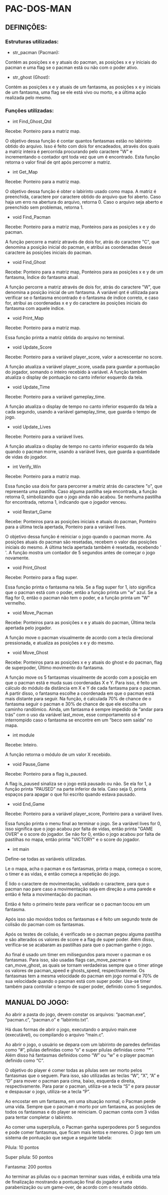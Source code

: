 # PAC-DOS-MAN

## DEFINIÇÕES:

### Estruturas utilizadas:  

- str_pacman (Pacman):

Contém as posições x e y atuais do pacman, as posições x e y iniciais do pacman e uma flag se o pacman está ou não com o poder ativo.

- str_ghost (Ghost):

Contém as posições x e y atuais de um fantasma, as posições x e y iniciais de um fantasma, uma flag se ele está vivo ou morto, e a última ação realizada pelo mesmo.

### Funções utilizadas: 

- int Find_Ghost_Qtd

Recebe: Ponteiro para a matriz map.

O objetivo dessa função é contar quantos fantasmas estão no labirinto obtido do arquivo. Isso é feito com dois for encadeados, através dos quais a matriz inteira é percorrida procurando pelo caractere "W" e incrementando o contador qnt toda vez que um é encontrado. Esta função retorna o valor final de qnt após percorrer a matriz.

- int Get_Map

Recebe: Ponteiro para a matriz map.

O objetivo dessa função é obter o labirinto usado como mapa. A matriz é preenchida, caractere por caractere obtido do arquivo que foi aberto. Caso haja um erro na abertura do arquivo, retorna 0. Caso o arquivo seja aberto e preenchido sem problemas, retorna 1.

- void Find_Pacman

Recebe: Ponteiro para a matriz map, Ponteiros para as posições x e y do pacman.

A função percorre a matriz através de dois for, atrás do caractere "C", que denomina
a posição inicial do pacman, e atribui as coordenadas desse caractere às posições iniciais
do pacman.

- void Find_Ghost

Recebe: Ponteiro para a matriz map, Ponteiros para as posições x e y de um fantasma, Índice do fantasma atual.

A função percorre a matriz através de dois for, atrás do caractere "W", que denomina
a posição inicial de um fantasma. A variável qnt é utilizada para verificar se o fantasma encontrado é o fantasma de índice correto, e caso for, atribui as coordenadas x e y do caractere às posições iniciais do fantasma com aquele índice.

- void Print_Map

Recebe: Ponteiro para a matriz map.

Essa função printa a matriz obtida do arquivo no terminal.

- void Update_Score

Recebe: Ponteiro para a variável player_score, valor a acrescentar no score.

A função atualiza a variável player_score, usada para guardar a pontuação do jogador, somando o inteiro recebido à variável. A função também atualiza o display de pontuação no canto inferior esquerdo da tela.

- void Update_Time

Recebe: Ponteiro para a variável gameplay_time.

A função atualiza o display de tempo no canto inferior esquerdo da tela a cada segundo, usando a variável gameplay_time, que guarda o tempo de jogo.

- void Update_Lives

Recebe: Ponteiro para a variável lives.

A função atualiza o display de tempo no canto inferior esquerdo da tela quando o pacman morre, usando a variável lives, que guarda a quantidade de vidas do jogador.

- int Verify_Win

Recebe: Ponteiro para a matriz map.

Essa função usa dois for para percorrer a matriz atrás do caractere "o", que representa uma pastilha. Caso alguma pastilha seja encontrada, a função retorna 0, simbolizando que o jogo ainda não acabou. Se nenhuma pastilha for encontrada, retorna 1, indicando que o jogador venceu.

- void Restart_Game

Recebe: Ponteiros para as posições iniciais e atuais do pacman, Ponteiro para a última tecla apertada, Ponteiro para a variável lives.

O objetivo dessa função é reiniciar o jogo quando o pacman morre. As posições atuais do pacman são resetadas, recebem o valor das posições iniciais do mesmo. A última tecla apertada também é resetada, recebendo ' '. A função mostra um contador de 5 segundos antes de começar o jogo novamente.

- void Print_Ghost

Recebe: Ponteiro para a flag super.

Essa função printa o fantasma na tela. Se a flag super for 1, isto significa que o pacman está com o poder, então a função printa um "w" azul. Se a flag for 0, então o pacman não tem o poder, e a função printa um "W" vermelho.

- void Move_Pacman

Recebe: Ponteiros para as posições x e y atuais do pacman, Última tecla apertada pelo jogador.

A função move o pacman visualmente de acordo com a tecla direcional pressionada, e atualiza as posições x e y do mesmo.

- void Move_Ghost

Recebe: Ponteiros para as posições x e y atuais do ghost e do pacman, flag de superpoder, Último movimento do fantasma.

A função move os 5 fantasmas visualmente de acordo com a posição em que o pacman está e muda suas coordenadas X e Y. Para isso, é feito um cálculo do módulo da distância em X e Y de cada fantasma para o pacman. A partir disso, o fantasma escolhe a coordenada em que o pacman está mais distante para seguir. Na função, é calculada 70% de chance de o fantasma seguir o pacman e 30% de chance de que ele escolha um caminho randômico. Ainda, um fantasma é sempre impedido de “andar para trás” com o uso da variável last_move, esse comportamento só é interrompido caso o fantasma se encontre em um “beco sem saída” no mapa. 

- int module

Recebe: Inteiro.

A função retorna o módulo de um valor X recebido.

- void Pause_Game

Recebe: Ponteiro para a flag is_paused.

A flag is_paused sinaliza se o jogo está pausado ou não. Se ela for 1, a função printa "PAUSED" na parte inferior da tela. Caso seja 0, printa espaços para apagar o que foi escrito quando estava pausado.

- void End_Game

Recebe: Ponteiro para a variável player_score, Ponteiro para a variável lives.

Essa função printa o menu final ao terminar o jogo. Se a variável lives for 0, isso significa que o jogo acabou por falta de vidas, então printa "GAME OVER" e o score do jogador. Se não for 0, então o jogo acabou por falta de pastilhas no mapa, então printa "VICTORY" e o score do jogador.

- int main

Define-se todas as variáveis utilizadas.

Le o mapa, acha o pacman e os fantasmas, printa o mapa, começa o score, o timer e as vidas, e então começa a repetição do jogo.

É lido o caractere de movimentação, validado o caractere, para que o pacman nao pare caso a movimentação seja em direção a uma parede e então é feita a movimentação do pacman.

Então é feito o primeiro teste para verificar se o pacman tocou em um fantasma.

Após isso são movidos todos os fantasmas e é feito um segundo teste de colisão do pacman com os fantasmas. 

Após os testes de colisão, é verificado se o pacman pegou alguma pastilha e são alterados os valores de score e a flag de super poder. Além disso, verifica-se se acabaram as pastilhas para que o pacman ganhe o jogo.

Ao final é usado um timer em milisegundos para mover o pacman e os fantasmas. Para isso, são usadas flags can_move_pacman e can_move_ghost, as quais se tornam verdadeiras sempre que o timer atinge os valores de pacman_speed e ghosts_speed, respectivamente. Os fantasmas tem a mesma velocidade do pacman em jogo normal e 70% de sua velocidade quando o pacman está com super poder. Usa-se timer também para controlar o tempo de super poder, definido como 5 segundos.

## MANUAL DO JOGO:

Ao abrir a pasta do jogo, devem constar os arquivos: “pacman.exe”, “pacman.c”, “pacman.o” e “labirinto.txt”.

Há duas formas de abrir o jogo, executando o arquivo main.exe (executável), ou compilando o arquivo “main.c”.

Ao abrir o jogo, o usuário se depara com um labirinto de paredes definidas como “#”, pílulas definidas como “o” e super pílulas definidas como “*”. Além disso há fantasmas definidos como “W” ou “w” e o player pacman definido como “C”.

O objetivo do player é comer todas as pílulas sem ser morto pelos fantasmas que o seguem. Para isso, são utilizadas as teclas “W”, “X”, “A” e “D” para mover o pacman para cima, baixo, esquerda e direita, respectivamente. Para parar o pacman, utiliza-se a tecla “S” e para pausar e despausar o jogo, utiliza-se a tecla “P”.

Ao encostar em um fantasma, em uma situação normal, o Pacman perde uma vida. Sempre que o pacman é morto por um fantasma, as posições de todos os fantasmas e do player se reiniciam. O pacman conta com 3 vidas para tentar completar o labirinto. 

Ao comer uma superpílula, o Pacman ganha superpoderes por 5 segundos e pode comer fantasmas, que ficam mais lentos e menores.
O jogo tem um sistema de pontuação que segue a seguinte tabela:

Pílula: 10 pontos

Super pílula: 50 pontos

Fantasma: 200 pontos

Ao terminar as pílulas ou o pacman terminar suas vidas, é exibida uma tela de finalização mostrando a pontuação final do jogador e uma parabenização ou um game-over, de acordo com o resultado obtido.

